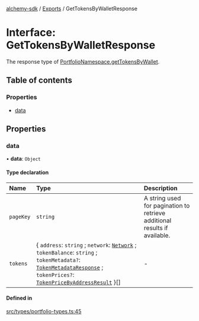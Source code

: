[alchemy-sdk](../README.md) / [Exports](../modules.md) / GetTokensByWalletResponse

# Interface: GetTokensByWalletResponse

The response type of [PortfolioNamespace.getTokensByWallet](../classes/PortfolioNamespace.md#gettokensbywallet).

## Table of contents

### Properties

- [data](GetTokensByWalletResponse.md#data)

## Properties

### data

• **data**: `Object`

#### Type declaration

| Name | Type | Description |
| :------ | :------ | :------ |
| `pageKey` | `string` | A string used for pagination to retrieve additional results if available. |
| `tokens` | { `address`: `string` ; `network`: [`Network`](../enums/Network.md) ; `tokenBalance`: `string` ; `tokenMetadata?`: [`TokenMetadataResponse`](TokenMetadataResponse.md) ; `tokenPrices?`: [`TokenPriceByAddressResult`](TokenPriceByAddressResult.md)  }[] | - |

#### Defined in

[src/types/portfolio-types.ts:45](https://github.com/alchemyplatform/alchemy-sdk-js/blob/1ee40cb2/src/types/portfolio-types.ts#L45)
